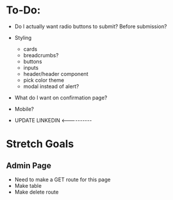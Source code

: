# To-Do:

* Do I actually want radio buttons to submit?  Before submission?

* Styling 
    * cards
    * breadcrumbs?
    * buttons
    * inputs
    * header/header component
    * pick color theme
    * modal instead of alert?

* What do I want on confirmation page?
* Mobile?


* UPDATE LINKEDIN <----------


# Stretch Goals

## Admin Page

* Need to make a GET route for this page
* Make table
* Make delete route
